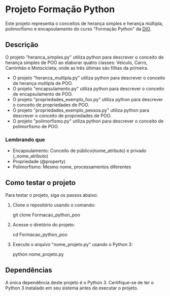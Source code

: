 # Projeto Formação Python

Este projeto representa o conceitos de herança simples e herança múltipla, polimorfismo e encapsulamento do curso "Formação Python" da [DIO](https://www.dio.me/bootcamp/primeiros-passos-em-tecnologia).

## Descrição

O projeto "heranca_simples.py" utiliza python para descrever o conceito de herança simples de POO ao elaborar quatro classes: Veiculo, Carro, Caminhão e Motocicleta; onde as três últimas são filhas da primeira.
 - O projeto "heranca_multipla.py" utiliza python para descrever o conceito de herança multipla de POO.
 - O projeto "encapsulamento.py" utiliza python para descrever o conceito de encapsulamento de POO.
 - O projeto "propriedades_exemplo_foo.py" utiliza python para descrever o conceito de propriedades de POO.
 - O projeto "propriedades_exemplo_pessoa.py" utiliza python para descrever o conceito de propriedades de POO.
 - O projeto "polimorfismo.py" utiliza python para descrever o conceito de polimorfismo de POO.

### Lembrando que

 - Encapsulamento: Conceito de público(nome_atributo) e privado (_nome_atributo)
 - Propriedade (@property)
 - Polimorfismo: Mesmo nome, processamentos diferentes

## Como testar o projeto

Para testar o projeto, siga os passos abaixo:

1. Clone o repositório usando o comando:

    git clone Formacao_python_poo


2. Acesse o diretório do projeto:

    cd Formacao_python_poo

3. Execute o arquivo "nome_projeto.py" usando o Python 3:

    python nome_projeto.py

## Dependências

A única dependência deste projeto é o Python 3. Certifique-se de ter o Python 3 instalado em seu sistema antes de executar o projeto.


